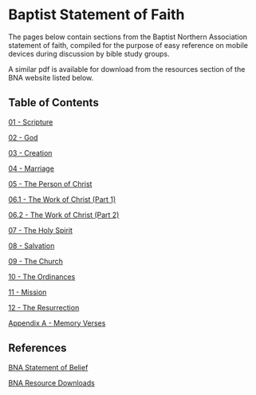 # Baptist Statement of Faith

The pages below contain sections from the Baptist Northern Association statement of faith, compiled for the purpose of easy reference on mobile devices during discussion by bible study groups.

A similar pdf is available for download from the resources section of the BNA website listed below. 

## Table of Contents

[01 - Scripture](01-Scripture/Scripture.md)

[02 - God](01-God/God.md)

[03 - Creation](03-Creation/Creation.md)

[04 - Marriage](04-Marriage/Marriage.md)

[05 - The Person of Christ](05-Person-Of-Christ/Person-Of-Christ.md)

[06.1 - The Work of Christ (Part 1)](06-Work-Of-Christ/Work-Of-Christ-1.md)

[06.2 - The Work of Christ (Part 2)](06-Work-Of-Christ/Work-Of-Christ-2.md)

[07 - The Holy Spirit](07-Holy-Spirit/Holy-Spirit.md)

[08 - Salvation](08-Salvation/Salvation.md)

[09 - The Church](09-Church/Church.md)

[10 - The Ordinances](10-Ordinances/Ordinances.md)

[11 - Mission](11-Mission/Mission.md)

[12 - The Resurrection](12-Resurrection/Resurrection.md)

[Appendix A - Memory Verses](A1-Memory-Verses/memory-verses.md)

## References

[BNA Statement of Belief](http://www.baptistnorthernassociation.org.za/what-we-believe/)

[BNA Resource Downloads](http://www.baptistnorthernassociation.org.za/resources-2017-statement-of-belief/)